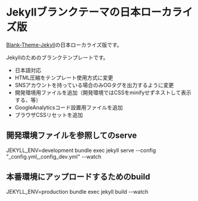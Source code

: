 # Jekyllブランクテーマの日本ローカライズ版

[Blank-Theme-Jekyll](https://github.com/garrettboatman/Blank-Theme-Jekyll)の日本ローカライズ版です。

Jekyllのためのブランクテンプレートです。

- 日本語対応
- HTML圧縮をテンプレート使用方式に変更
- SNSアカウントを持っている場合のみOGタグを出力するように変更
- 開発環境用ファイルを追加（開発環境ではCSSをminifyせずネストして表示する、等）
- GoogleAnalyticsコード設置用ファイルを追加
- ブラウザCSSリセットを追加

## 開発環境ファイルを参照してのserve
JEKYLL_ENV=development bundle exec jekyll serve --config "_config.yml,_config_dev.yml" --watch

## 本番環境にアップロードするためのbuild
JEKYLL_ENV=production bundle exec jekyll build --watch
